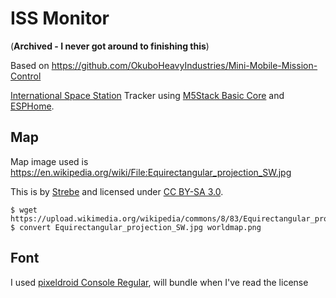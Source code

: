 # ISS Monitor

(**Archived - I never got around to finishing this**)

Based on https://github.com/OkuboHeavyIndustries/Mini-Mobile-Mission-Control

[International Space Station](https://www.nasa.gov/mission_pages/station/main/index.html) Tracker using 
[M5Stack Basic Core](https://shop.m5stack.com/collections/stack-series/products/basic-core-iot-development-kit) and
[ESPHome](https://esphome.io/).

## Map

Map image used is https://en.wikipedia.org/wiki/File:Equirectangular_projection_SW.jpg

This is by [Strebe](https://commons.wikimedia.org/wiki/User:Strebe) and licensed under [CC BY-SA 3.0](https://creativecommons.org/licenses/by-sa/3.0/deed.en).

```
$ wget https://upload.wikimedia.org/wikipedia/commons/8/83/Equirectangular_projection_SW.jpg
$ convert Equirectangular_projection_SW.jpg worldmap.png
```

## Font

I used [pixeldroid Console Regular](https://github.com/pixeldroid/fonts/releases/), will bundle when I've read the license
